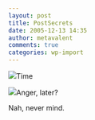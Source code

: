 ```yaml
---
layout: post
title: PostSecrets
date: 2005-12-13 14:35
author: metavalent
comments: true
categories: wp-import
---
```

<img src="https://web.archive.org/web/*/https://awebcamdarkly.com/">Time</a>

<img src="https://web.archive.org/web/*/https://awebcamdarkly.com/">Anger</a>, later?  

Nah, never mind.
